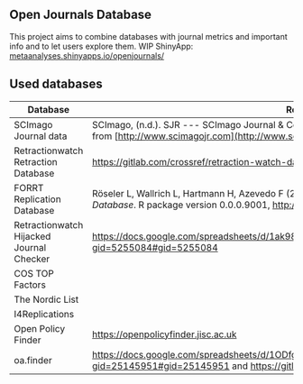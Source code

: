 ## Open Journals Database

This project aims to combine databases with journal metrics and important info and to let users explore them. WIP ShinyApp: [metaanalyses.shinyapps.io/openjournals/](https://metaanalyses.shinyapps.io/openjournals/)

## Used databases

| Database | Reference |
|------------------------------------|------------------------------------|
| SCImago Journal data | SCImago, (n.d.). SJR --- SCImago Journal & Country Rank [Portal]. Retrieved Date you Retrieve, from [http://www.scimagojr.com](http://www.scimagojr.com/) |
| Retractionwatch Retraction Database | <https://gitlab.com/crossref/retraction-watch-data/-/blob/main/retraction_watch.csv?ref_type=heads> |
| FORRT Replication Database | Röseler L, Wallrich L, Hartmann H, Azevedo F (2024). *FReD: Interfaces to the FORRT Replication Database*. R package version 0.0.0.9001, <http://forrt.org/FReD/>. |
| Retractionwatch Hijacked Journal Checker | <https://docs.google.com/spreadsheets/d/1ak985WGOgGbJRJbZFanoktAN_UFeExpE/edit?gid=5255084#gid=5255084> |
| COS TOP Factors |  |
| The Nordic List |  |
| I4Replications |  |
| Open Policy Finder | <https://openpolicyfinder.jisc.ac.uk> |
| oa.finder | <https://docs.google.com/spreadsheets/d/1ODfgjX_atXQcMYf1hWry9DjLbHkiPCi1MYdgjPRPmHI/edit?gid=25145951#gid=25145951> and <https://gitlab.ub.uni-bielefeld.de/nina.schoenfelder/oa.finder> |
